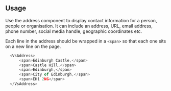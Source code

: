 ## Usage
Use the address component to display contact information for a person, 
people or organisation. It can include an address, URL, email 
address, phone number, social media handle, geographic coordinates etc. 

Each line in the address should be wrapped in a `<span>` so that each one sits 
on a new line on the page. 

  ```js
    <VsAddress>
        <span>Edinburgh Castle,</span>
        <span>Castle Hill,</span>
        <span>Edinburgh,</span>
        <span>City of Edinburgh,</span>
        <span>EH1 2NG</span>
    </VsAddress>

  ```